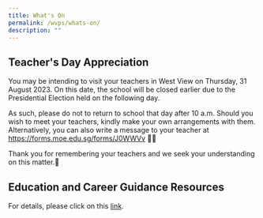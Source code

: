 ```yaml
---
title: What's On
permalink: /wvps/whats-on/
description: ""
---
```

Teacher's Day Appreciation
---
You may be intending to visit your teachers in West View on Thursday, 31 August 2023. On this date, the school will be closed earlier due to the Presidential Election held on the following day.

As such, please do not to return to school that day after 10 a.m. Should you wish to meet your teachers, kindly make your own arrangements with them. Alternatively, you can also write a message to your teacher at https://forms.moe.edu.sg/forms/J0WWVv   👩‍🏫

Thank you for remembering your teachers and we seek your understanding on this matter.🙂



Education and Career Guidance Resources
----
For details, please click on this <a href="/wvps/resources/education-and-career-guidance-resources/" target="_blank">link</a>.